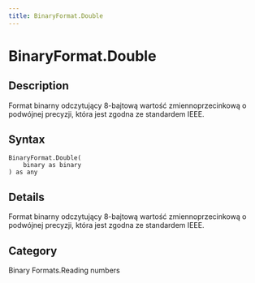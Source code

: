 ```yaml
---
title: BinaryFormat.Double
---
```


# BinaryFormat.Double


## Description

Format binarny odczytujący 8-bajtową wartość zmiennoprzecinkową o podwójnej precyzji, która jest zgodna ze standardem IEEE.


## Syntax

```powerquery
BinaryFormat.Double(
    binary as binary
) as any
```


## Details

Format binarny odczytujący 8-bajtową wartość zmiennoprzecinkową o podwójnej precyzji, która jest zgodna ze standardem IEEE.



## Category
Binary Formats.Reading numbers
